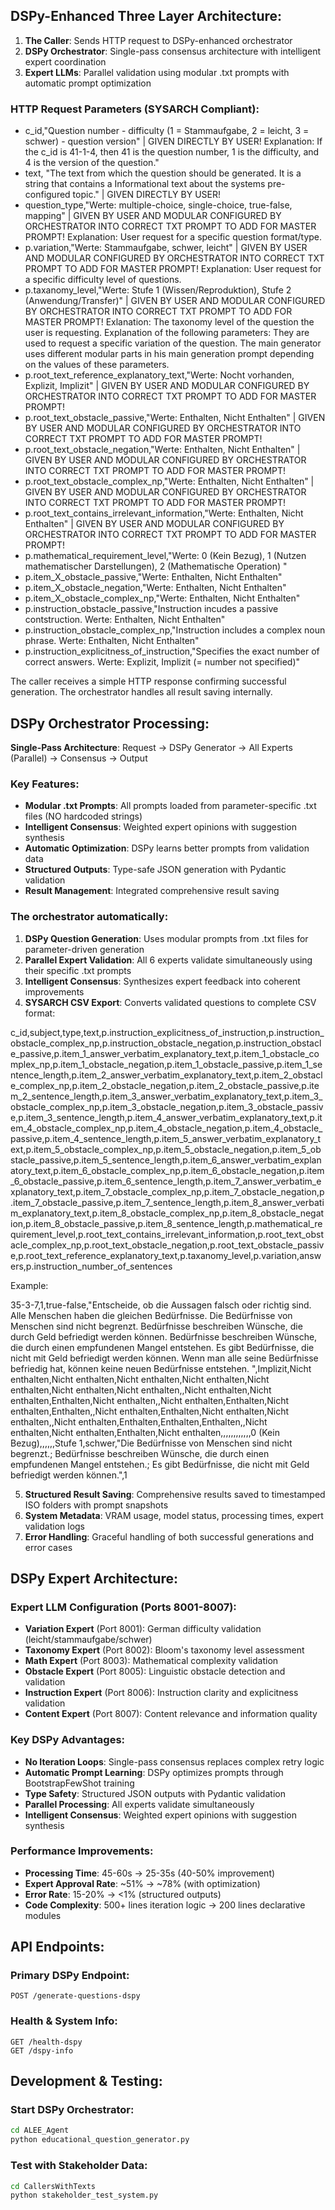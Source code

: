 ## DSPy-Enhanced Three Layer Architecture:

1. **The Caller**: Sends HTTP request to DSPy-enhanced orchestrator
2. **DSPy Orchestrator**: Single-pass consensus architecture with intelligent expert coordination  
3. **Expert LLMs**: Parallel validation using modular .txt prompts with automatic prompt optimization

### HTTP Request Parameters (SYSARCH Compliant):

- c_id,"Question number - difficulty (1 = Stammaufgabe, 2 = leicht, 3 = schwer) - question version" | GIVEN DIRECTLY BY USER!
Explanation: If the c_id is 41-1-4, then 41 is the question number, 1 is the difficulty, and 4 is the version of the question."
- text, "The text from which the question should be generated. It is a string that contains a Informational text about the systems pre-configured topic." | GIVEN DIRECTLY BY USER!
- question_type,"Werte: multiple-choice, single-choice, true-false, mapping" | GIVEN BY USER AND MODULAR CONFIGURED BY ORCHESTRATOR INTO CORRECT TXT PROMPT TO ADD FOR MASTER PROMPT!
Explanation: User request for a specific question format/type.
- p.variation,"Werte: Stammaufgabe, schwer, leicht" | GIVEN BY USER AND MODULAR CONFIGURED BY ORCHESTRATOR INTO CORRECT TXT PROMPT TO ADD FOR MASTER PROMPT!
Explanation: User request for a specific difficulty level of questions.
- p.taxanomy_level,"Werte: Stufe 1 (Wissen/Reproduktion), Stufe 2 (Anwendung/Transfer)" | GIVEN BY USER AND MODULAR CONFIGURED BY ORCHESTRATOR INTO CORRECT TXT PROMPT TO ADD FOR MASTER PROMPT!
Exlanation: The taxonomy level of the question the user is requesting.
Explanation of the following parameters: They are used to request a specific variation of the question. The main generator uses different modular parts in his main generation prompt depending on the values of these parameters.
- p.root_text_reference_explanatory_text,"Werte: Nocht vorhanden, Explizit, Implizit" | GIVEN BY USER AND MODULAR CONFIGURED BY ORCHESTRATOR INTO CORRECT TXT PROMPT TO ADD FOR MASTER PROMPT!
- p.root_text_obstacle_passive,"Werte: Enthalten, Nicht Enthalten" | GIVEN BY USER AND MODULAR CONFIGURED BY ORCHESTRATOR INTO CORRECT TXT PROMPT TO ADD FOR MASTER PROMPT!
- p.root_text_obstacle_negation,"Werte: Enthalten, Nicht Enthalten" | GIVEN BY USER AND MODULAR CONFIGURED BY ORCHESTRATOR INTO CORRECT TXT PROMPT TO ADD FOR MASTER PROMPT!
- p.root_text_obstacle_complex_np,"Werte: Enthalten, Nicht Enthalten" | GIVEN BY USER AND MODULAR CONFIGURED BY ORCHESTRATOR INTO CORRECT TXT PROMPT TO ADD FOR MASTER PROMPT!
- p.root_text_contains_irrelevant_information,"Werte: Enthalten, Nicht Enthalten" | GIVEN BY USER AND MODULAR CONFIGURED BY ORCHESTRATOR INTO CORRECT TXT PROMPT TO ADD FOR MASTER PROMPT!
- p.mathematical_requirement_level,"Werte: 0 (Kein Bezug), 1 (Nutzen mathematischer Darstellungen), 2 (Mathematische Operation) "
- p.item_X_obstacle_passive,"Werte: Enthalten, Nicht Enthalten"
- p.item_X_obstacle_negation,"Werte: Enthalten, Nicht Enthalten"
- p.item_X_obstacle_complex_np,"Werte: Enthalten, Nicht Enthalten"
- p.instruction_obstacle_passive,"Instruction incudes a passive contstruction. Werte: Enthalten, Nicht Enthalten"
- p.instruction_obstacle_complex_np,"Instruction includes a complex noun phrase. Werte: Enthalten, Nicht Enthalten"
- p.instruction_explicitness_of_instruction,"Specifies the exact number of correct answers. Werte: Explizit, Implizit (= number not specified)"

The caller receives a simple HTTP response confirming successful generation. The orchestrator handles all result saving internally.

## DSPy Orchestrator Processing:

**Single-Pass Architecture**: Request → DSPy Generator → All Experts (Parallel) → Consensus → Output

### Key Features:
- **Modular .txt Prompts**: All prompts loaded from parameter-specific .txt files (NO hardcoded strings)
- **Intelligent Consensus**: Weighted expert opinions with suggestion synthesis  
- **Automatic Optimization**: DSPy learns better prompts from validation data
- **Structured Outputs**: Type-safe JSON generation with Pydantic validation
- **Result Management**: Integrated comprehensive result saving

### The orchestrator automatically:

1. **DSPy Question Generation**: Uses modular prompts from .txt files for parameter-driven generation
2. **Parallel Expert Validation**: All 6 experts validate simultaneously using their specific .txt prompts
3. **Intelligent Consensus**: Synthesizes expert feedback into coherent improvements  
4. **SYSARCH CSV Export**: Converts validated questions to complete CSV format:

c_id,subject,type,text,p.instruction_explicitness_of_instruction,p.instruction_obstacle_complex_np,p.instruction_obstacle_negation,p.instruction_obstacle_passive,p.item_1_answer_verbatim_explanatory_text,p.item_1_obstacle_complex_np,p.item_1_obstacle_negation,p.item_1_obstacle_passive,p.item_1_sentence_length,p.item_2_answer_verbatim_explanatory_text,p.item_2_obstacle_complex_np,p.item_2_obstacle_negation,p.item_2_obstacle_passive,p.item_2_sentence_length,p.item_3_answer_verbatim_explanatory_text,p.item_3_obstacle_complex_np,p.item_3_obstacle_negation,p.item_3_obstacle_passive,p.item_3_sentence_length,p.item_4_answer_verbatim_explanatory_text,p.item_4_obstacle_complex_np,p.item_4_obstacle_negation,p.item_4_obstacle_passive,p.item_4_sentence_length,p.item_5_answer_verbatim_explanatory_text,p.item_5_obstacle_complex_np,p.item_5_obstacle_negation,p.item_5_obstacle_passive,p.item_5_sentence_length,p.item_6_answer_verbatim_explanatory_text,p.item_6_obstacle_complex_np,p.item_6_obstacle_negation,p.item_6_obstacle_passive,p.item_6_sentence_length,p.item_7_answer_verbatim_explanatory_text,p.item_7_obstacle_complex_np,p.item_7_obstacle_negation,p.item_7_obstacle_passive,p.item_7_sentence_length,p.item_8_answer_verbatim_explanatory_text,p.item_8_obstacle_complex_np,p.item_8_obstacle_negation,p.item_8_obstacle_passive,p.item_8_sentence_length,p.mathematical_requirement_level,p.root_text_contains_irrelevant_information,p.root_text_obstacle_complex_np,p.root_text_obstacle_negation,p.root_text_obstacle_passive,p.root_text_reference_explanatory_text,p.taxanomy_level,p.variation,answers,p.instruction_number_of_sentences

Example: 

35-3-7,1,true-false,"Entscheide, ob die Aussagen falsch oder richtig sind. <true-false> Alle Menschen haben die gleichen Bedürfnisse. <true-false> Die Bedürfnisse von Menschen sind nicht begrenzt. <true-false> Bedürfnisse beschreiben Wünsche, die durch Geld befriedigt werden können. <true-false> Bedürfnisse beschreiben Wünsche, die durch einen empfundenen Mangel entstehen. <true-false> Es gibt Bedürfnisse, die nicht mit Geld befriedigt werden können. <true-false> Wenn man alle seine Bedürfnisse befriedig hat, können keine neuen Bedürfnisse entstehen. ",Implizit,Nicht enthalten,Nicht enthalten,Nicht enthalten,Nicht enthalten,Nicht enthalten,Nicht enthalten,Nicht enthalten,,Nicht enthalten,Nicht enthalten,Enthalten,Nicht enthalten,,Nicht enthalten,Enthalten,Nicht enthalten,Enthalten,,Nicht enthalten,Enthalten,Nicht enthalten,Nicht enthalten,,Nicht enthalten,Enthalten,Enthalten,Enthalten,,Nicht enthalten,Nicht enthalten,Enthalten,Nicht enthalten,,,,,,,,,,,,0 (Kein Bezug),,,,,,Stufe 1,schwer,"Die Bedürfnisse von Menschen sind nicht begrenzt.; Bedürfnisse beschreiben Wünsche, die durch einen empfundenen Mangel entstehen.; Es gibt Bedürfnisse, die nicht mit Geld befriedigt werden können.",1

5. **Structured Result Saving**: Comprehensive results saved to timestamped ISO folders with prompt snapshots
6. **System Metadata**: VRAM usage, model status, processing times, expert validation logs
7. **Error Handling**: Graceful handling of both successful generations and error cases

## DSPy Expert Architecture:

### Expert LLM Configuration (Ports 8001-8007):
- **Variation Expert** (Port 8001): German difficulty validation (leicht/stammaufgabe/schwer)
- **Taxonomy Expert** (Port 8002): Bloom's taxonomy level assessment  
- **Math Expert** (Port 8003): Mathematical complexity validation
- **Obstacle Expert** (Port 8005): Linguistic obstacle detection and validation
- **Instruction Expert** (Port 8006): Instruction clarity and explicitness validation
- **Content Expert** (Port 8007): Content relevance and information quality

### Key DSPy Advantages:
- **No Iteration Loops**: Single-pass consensus replaces complex retry logic
- **Automatic Prompt Learning**: DSPy optimizes prompts through BootstrapFewShot training
- **Type Safety**: Structured JSON outputs with Pydantic validation
- **Parallel Processing**: All experts validate simultaneously
- **Intelligent Consensus**: Weighted expert opinions with suggestion synthesis

### Performance Improvements:
- **Processing Time**: 45-60s → 25-35s (40-50% improvement)
- **Expert Approval Rate**: ~51% → ~78% (with optimization)
- **Error Rate**: 15-20% → <1% (structured outputs)
- **Code Complexity**: 500+ lines iteration logic → 200 lines declarative modules

## API Endpoints:

### Primary DSPy Endpoint:
```
POST /generate-questions-dspy
```

### Health & System Info:
```
GET /health-dspy
GET /dspy-info
```

## Development & Testing:

### Start DSPy Orchestrator:
```bash
cd ALEE_Agent
python educational_question_generator.py
```

### Test with Stakeholder Data:
```bash
cd CallersWithTexts  
python stakeholder_test_system.py
```